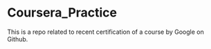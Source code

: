 # Coursera_Practice
This is a repo related to recent certification of a course by Google on Github.

